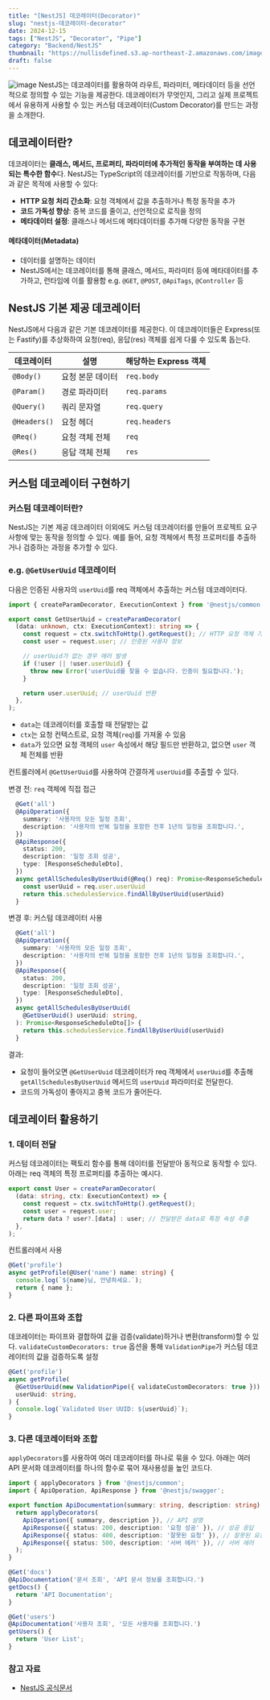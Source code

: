 ```yaml
---
title: "[NestJS] 데코레이터(Decorator)"
slug: "nestjs-데코레이터-decorator"
date: 2024-12-15
tags: ["NestJS", "Decorator", "Pipe"]
category: "Backend/NestJS"
thumbnail: "https://nullisdefined.s3.ap-northeast-2.amazonaws.com/images/e48e6fd88f6339a761df1c6155770ce4.png"
draft: false
---
```

![image](https://nullisdefined.s3.ap-northeast-2.amazonaws.com/images/e48e6fd88f6339a761df1c6155770ce4.png)
NestJS는 데코레이터를 활용하여 라우트, 파라미터, 메타데이터 등을 선언적으로 정의할 수 있는 기능을 제공한다. 데코레이터가 무엇인지, 그리고 실제 프로젝트에서 유용하게 사용할 수 있는 커스텀 데코레이터(Custom Decorator)를 만드는 과정을 소개한다.

## 데코레이터란?
데코레이터는 **클래스, 메서드, 프로퍼티, 파라미터에 추가적인 동작을 부여하는 데 사용되는 특수한 함수**다. NestJS는 TypeScript의 데코레이터를 기반으로 작동하며, 다음과 같은 목적에 사용할 수 있다:
- **HTTP 요청 처리 간소화**: 요청 객체에서 값을 추출하거나 특정 동작을 추가
- **코드 가독성 향상**: 중복 코드를 줄이고, 선언적으로 로직을 정의
- **메타데이터 설정**: 클래스나 메서드에 메타데이터를 추가해 다양한 동작을 구현

#### 메타데이터(Metadata)
- 데이터를 설명하는 데이터
- NestJS에서는 데코레이터를 통해 클래스, 메서드, 파라미터 등에 메타데이터를 추가하고, 런타임에 이를 활용함 e.g. `@GET`, `@POST`, `@ApiTags`, `@Controller` 등

## NestJS 기본 제공 데코레이터
NestJS에서 다음과 같은 기본 데코레이터를 제공한다. 이 데코레이터들은 Express(또는 Fastify)를 추상화하여 요청(req), 응답(res) 객체를 쉽게 다룰 수 있도록 돕는다.

| 데코레이터        | 설명        | 해당하는 Express 객체 |
| ------------ | --------- | --------------- |
| `@Body()`    | 요청 본문 데이터 | `req.body`      |
| `@Param()`   | 경로 파라미터   | `req.params`    |
| `@Query()`   | 쿼리 문자열    | `req.query`     |
| `@Headers()` | 요청 헤더     | `req.headers`   |
| `@Req()`     | 요청 객체 전체  | `req`           |
| `@Res()`     | 응답 객체 전체  | `res`           |

## 커스텀 데코레이터 구현하기
### 커스텀 데코레이터란?
NestJS는 기본 제공 데코레이터 이외에도 커스텀 데코레이터를 만들어 프로젝트 요구사항에 맞는 동작을 정의할 수 있다. 예를 들어, 요청 객체에서 특정 프로퍼티를 추출하거나 검증하는 과정을 추가할 수 있다.

### e.g. `@GetUserUuid` 데코레이터
다음은 인증된 사용자의 `userUuid`를 req 객체에서 추출하는 커스텀 데코레이터다.
```ts title:get-user-uuid.decorator.ts
import { createParamDecorator, ExecutionContext } from '@nestjs/common';

export const GetUserUuid = createParamDecorator(
  (data: unknown, ctx: ExecutionContext): string => {
    const request = ctx.switchToHttp().getRequest(); // HTTP 요청 객체 가져오기
    const user = request.user; // 인증된 사용자 정보

    // userUuid가 없는 경우 에러 발생
    if (!user || !user.userUuid) {
      throw new Error('userUuid를 찾을 수 없습니다. 인증이 필요합니다.');
    }

    return user.userUuid; // userUuid 반환
  },
);
```
- `data`는 데코레이터를 호출할 때 전달받는 값
- `ctx`는 요청 컨텍스트로, 요청 객체(`req`)를 가져올 수 있음
- `data`가 있으면 요청 객체의 `user` 속성에서 해당 필드만 반환하고, 없으면 `user` 객체 전체를 반환

컨트롤러에서 `@GetUserUuid`를 사용하여 간결하게 `userUuid`를 추출할 수 있다.

변경 전: `req` 객체에 직접 접근
```ts title:schedule.controller.ts
  @Get('all')
  @ApiOperation({
    summary: '사용자의 모든 일정 조회',
    description: '사용자의 반복 일정을 포함한 전후 1년의 일정을 조회합니다.',
  })
  @ApiResponse({
    status: 200,
    description: '일정 조회 성공',
    type: [ResponseScheduleDto],
  })
  async getAllSchedulesByUserUuid(@Req() req): Promise<ResponseScheduleDto[]> {
    const userUuid = req.user.userUuid
    return this.schedulesService.findAllByUserUuid(userUuid)
  }
```

변경 후: 커스텀 데코레이터 사용
```ts title:schedule.controller.ts
  @Get('all')
  @ApiOperation({
    summary: '사용자의 모든 일정 조회',
    description: '사용자의 반복 일정을 포함한 전후 1년의 일정을 조회합니다.',
  })
  @ApiResponse({
    status: 200,
    description: '일정 조회 성공',
    type: [ResponseScheduleDto],
  })
  async getAllSchedulesByUserUuid(
    @GetUserUuid() userUuid: string,
  ): Promise<ResponseScheduleDto[]> {
    return this.schedulesService.findAllByUserUuid(userUuid)
  }
```

결과:
- 요청이 들어오면 `@GetUserUuid` 데코레이터가 req 객체에서 `userUuid`를 추출해 `getAllSchedulesByUserUuid` 메서드의 `userUuid` 파라미터로 전달한다.
- 코드의 가독성이 좋아지고 중복 코드가 줄어든다.

## 데코레이터 활용하기
### 1. 데이터 전달
커스텀 데코레이터는 팩토리 함수를 통해 데이터를 전달받아 동적으로 동작할 수 있다. 아래는 req 객체의 특정 프로퍼티를 추출하는 예시다.
```ts
export const User = createParamDecorator(
  (data: string, ctx: ExecutionContext) => {
    const request = ctx.switchToHttp().getRequest();
    const user = request.user;
    return data ? user?.[data] : user; // 전달받은 data로 특정 속성 추출
  },
);
```

컨트롤러에서 사용
```ts
@Get('profile')
async getProfile(@User('name') name: string) {
  console.log(`${name}님, 안녕하세요.`);
  return { name };
}
```

### 2. 다른 파이프와 조합
데코레이터는 파이프와 결합하여 값을 검증(validate)하거나 변환(transform)할 수 있다. `validateCustomDecorators: true` 옵션을 통해 `ValidationPipe`가 커스텀 데코레이터의 값을 검증하도록 설정
```ts
@Get('profile')
async getProfile(
  @GetUserUuid(new ValidationPipe({ validateCustomDecorators: true }))
  userUuid: string,
) {
  console.log(`Validated User UUID: ${userUuid}`);
}
```

### 3. 다른 데코레이터와 조합
`applyDecorators`를 사용하여 여러 데코레이터를 하나로 묶을 수 있다. 아래는 여러 API 문서화 데코레이터를 하나의 함수로 묶어 재사용성을 높인 코드다.
```ts
import { applyDecorators } from '@nestjs/common';
import { ApiOperation, ApiResponse } from '@nestjs/swagger';

export function ApiDocumentation(summary: string, description: string) {
  return applyDecorators(
    ApiOperation({ summary, description }), // API 설명
    ApiResponse({ status: 200, description: '요청 성공' }), // 성공 응답
    ApiResponse({ status: 400, description: '잘못된 요청' }), // 잘못된 요청
    ApiResponse({ status: 500, description: '서버 에러' }), // 서버 에러
  );
}

@Get('docs')
@ApiDocumentation('문서 조회', 'API 문서 정보를 조회합니다.')
getDocs() {
  return 'API Documentation';
}

@Get('users')
@ApiDocumentation('사용자 조회', '모든 사용자를 조회합니다.')
getUsers() {
  return 'User List';
}
```

### 참고 자료
- [NestJS 공식문서](https://docs.nestjs.com/custom-decorators)